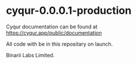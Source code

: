 # cyqur-0.0.0.1-production

Cyqur documentation can be found at https://cyqur.app/public/documentation

All code with be in this repositary on launch.

Binarii Labs Limited.
